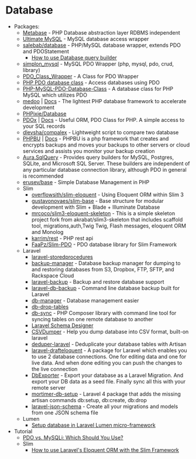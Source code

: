 # Database
* Packages:
    - [Metabase](http://goo.gl/GyXKM9) - PHP Database abstraction layer RDBMS independent
    - [Ultimate MySQL](https://goo.gl/Q3GauF) - MySQL database access wrapper
    - [salebab/database](https://goo.gl/1hjQK1) - PHP/MySQL database wrapper, extends PDO and PDOStatement
        - [How to use Database query builder](https://goo.gl/JHzP9H)
    - [simplon_mysql](https://goo.gl/0kmgK1) - MySQL PDO Wrapper (php, mysql, pdo, crud, library)
    - [PDO_Class_Wrapper](https://goo.gl/4J5puD) - A Class for PDO Wrapper
    - [PHP PDO database class](http://goo.gl/XO51Yn) - Access databases using PDO
    - [PHP-MySQL-PDO-Database-Class](https://goo.gl/SJT5bC) - A database class for PHP MySQL which utilizes PDO
    - [medoo](http://medoo.in/) | [Docs](http://medoo.in/doc) - The lightest PHP database framework to accelerate development
    - [PHPixie/Database](https://goo.gl/Advtx9)
    - [PDOx](https://goo.gl/9nhiei) | [Docs](https://goo.gl/LkGFEL) - Useful ORM, PDO Class for PHP. A simple access to your SQL records
    - [dlevsha/compalex](https://goo.gl/CraCSX) - Lightweight script to compare two database
    - [PHPBU](https://goo.gl/4BFQ2f) | [Docs](http://phpbu.de/) - PHPBU is a php framework that creates and encrypts backups and moves your backups to other servers or cloud services
and assists you monitor your backup creation
    - [Aura.SqlQuery](https://goo.gl/6hvAVu) - Provides query builders for MySQL, Postgres, SQLite, and Microsoft SQL Server. These builders are independent of any particular database connection library, although PDO in general is recommended
    - [erusev/base](https://goo.gl/r7cV0A) - Simple Database Management in PHP
    - Slim
        - [overflowsith/slim-eloquent](https://goo.gl/Gw3DST) - Using Eloquent ORM within Slim 3
        - [gustavonovaes/slim-base](https://goo.gl/toAwfd) - Base structure for modular development with Slim + Blade + Illuminate Database
        - [mrcoco/slim3-eloquent-skeleton](https://goo.gl/WsvIM0) - This is a simple skeleton project fork from akrabat/slim3-skeleton that includes scaffold tool, migrations,auth,Twig Twig, Flash messages, eloquent ORM and Monolog
        - [karrim/rest](https://goo.gl/9mQ3uM) - PHP rest api
        - [FaaPz/Slim-PDO](https://goo.gl/nVDVbu) - PDO database library for Slim Framework
    - Laravel
        - [laravel-storedprocedures](http://goo.gl/I1sjZK)
        - [backup-manager](http://goo.gl/Fb3O1y) - Database backup manager for dumping to and restoring databases from S3, Dropbox, FTP, SFTP, and Rackspace Cloud
        - [laravel-backup](http://goo.gl/CO4Nxy) - Backup and restore database support
        - [laravel-db-backup](http://goo.gl/OewB7y) - Command line database backup built for Laravel
        - [db-manager](http://goo.gl/Vx2Etx) - Database management easier
        - [db-drop-tables](http://goo.gl/CQPy6Q)
        - [db-sync](http://goo.gl/IHBM5D) - PHP Composer library with command line tool for syncing tables on one remote database to another
        - [Laravel Schema Designer](http://laravelsd.com/)
        - [CSVDumper](http://goo.gl/20iZQs) - Help you dump database into CSV format, built-on laravel
        - [deduper-laravel](http://goo.gl/0s90Di) - Deduplicate your database tables with Artisan
        - [laravel-drafteloquent](http://goo.gl/5Bk9qw) - A package for Laravel which enables you to use 2 database connections. One for editing data and one for live data. And when done editing you can push the changes to the live connection
        - [DbExporter](http://goo.gl/bTUEo8) -  Export your database as a Laravel Migration. And export your DB data as a seed file. Finally sync all this with your remote server
        - [mortimer-db-setup](http://goo.gl/1DSP0t) - Laravel 4 package that adds the missing artisan commands db:setup, db:create, db:drop
        - [laravel-json-schema](https://goo.gl/xMeDG9) - Create all your migrations and models from one JSON schema file
    - Lumen
        - [Setup database in Laravel Lumen micro-framework](https://goo.gl/JHD4zf)
* Tutorial
    - [PDO vs. MySQLi: Which Should You Use?](http://goo.gl/zwSHoN)
    - Slim
        - [How to use Laravel's Eloquent ORM with the Slim Framework](http://goo.gl/NEAyjN)
